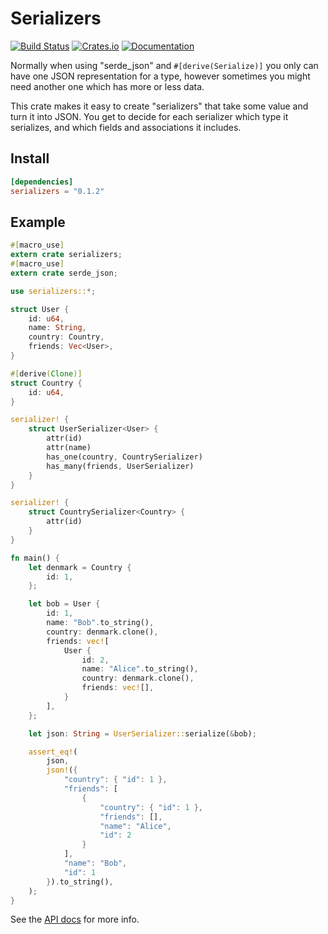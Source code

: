 # Serializers

[![Build Status](https://travis-ci.org/davidpdrsn/serializers.svg?branch=master)](https://travis-ci.org/davidpdrsn/serializers)
[![Crates.io](https://img.shields.io/crates/v/serializers.svg)](https://crates.io/crates/serializers)
[![Documentation](https://docs.rs/serializers/badge.svg)](https://docs.rs/serializers/)

Normally when using "serde_json" and `#[derive(Serialize)]` you only can have one JSON
representation for a type, however sometimes you might need another one which has more or less
data.

This crate makes it easy to create "serializers" that take some value and turn it into JSON.
You get to decide for each serializer which type it serializes, and which fields and
associations it includes.

## Install

```toml
[dependencies]
serializers = "0.1.2"
```

## Example

```rust
#[macro_use]
extern crate serializers;
#[macro_use]
extern crate serde_json;

use serializers::*;

struct User {
    id: u64,
    name: String,
    country: Country,
    friends: Vec<User>,
}

#[derive(Clone)]
struct Country {
    id: u64,
}

serializer! {
    struct UserSerializer<User> {
        attr(id)
        attr(name)
        has_one(country, CountrySerializer)
        has_many(friends, UserSerializer)
    }
}

serializer! {
    struct CountrySerializer<Country> {
        attr(id)
    }
}

fn main() {
    let denmark = Country {
        id: 1,
    };

    let bob = User {
        id: 1,
        name: "Bob".to_string(),
        country: denmark.clone(),
        friends: vec![
            User {
                id: 2,
                name: "Alice".to_string(),
                country: denmark.clone(),
                friends: vec![],
            }
        ],
    };

    let json: String = UserSerializer::serialize(&bob);

    assert_eq!(
        json,
        json!({
            "country": { "id": 1 },
            "friends": [
                {
                    "country": { "id": 1 },
                    "friends": [],
                    "name": "Alice",
                    "id": 2
                }
            ],
            "name": "Bob",
            "id": 1
        }).to_string(),
    );
}
```

See the [API docs](https://docs.rs/serializers/) for more info.
